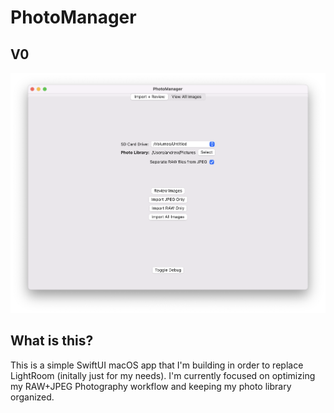 # PhotoManager

## V0
![Demo Image](Resources/demo.png)

## What is this?
This is a simple SwiftUI macOS app that I'm building in order to replace LightRoom (initally just for my needs). I'm currently focused on optimizing my RAW+JPEG Photography workflow and keeping my photo library organized.
